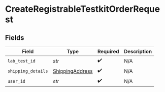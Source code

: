 # CreateRegistrableTestkitOrderRequest


## Fields

| Field                                                     | Type                                                      | Required                                                  | Description                                               |
| --------------------------------------------------------- | --------------------------------------------------------- | --------------------------------------------------------- | --------------------------------------------------------- |
| `lab_test_id`                                             | *str*                                                     | :heavy_check_mark:                                        | N/A                                                       |
| `shipping_details`                                        | [ShippingAddress](../../models/shared/shippingaddress.md) | :heavy_check_mark:                                        | N/A                                                       |
| `user_id`                                                 | *str*                                                     | :heavy_check_mark:                                        | N/A                                                       |